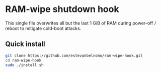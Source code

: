 # RAM-wipe shutdown hook

This single file overwrites all but the last 1 GiB of RAM during power-off /
reboot to mitigate cold-boot attacks.

## Quick install

```bash
git clone https://github.com/estevanbelnomo/ram-wipe-hook.git
cd ram-wipe-hook
sudo ./install.sh

